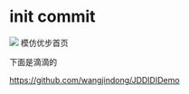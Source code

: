 # init commit 
![](https://github.com/wangjindong/HsUber/blob/master/uber.gif)
模仿优步首页


下面是滴滴的 

https://github.com/wangjindong/JDDIDIDemo
